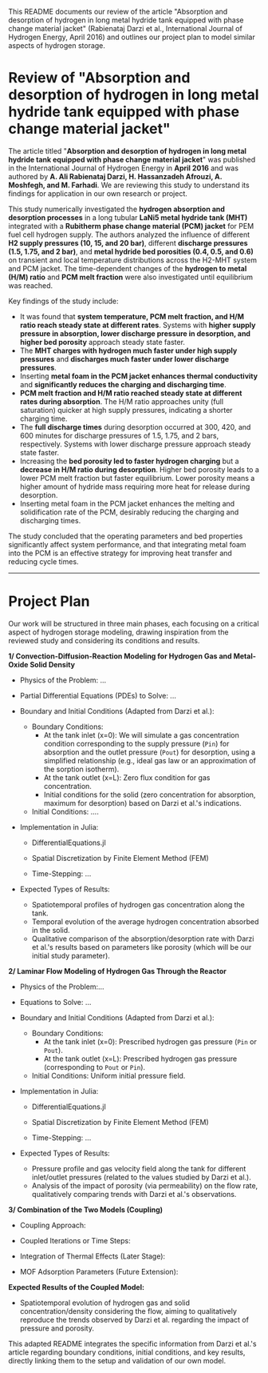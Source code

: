 This README documents our review of the article "Absorption and desorption of hydrogen in long metal hydride tank equipped with phase change material jacket" (Rabienataj Darzi et al., International Journal of Hydrogen Energy, April 2016) and outlines our project plan to model similar aspects of hydrogen storage.

#  Review of "Absorption and desorption of hydrogen in long metal hydride tank equipped with phase change material jacket" 

The article titled "**Absorption and desorption of hydrogen in long metal hydride tank equipped with phase change material jacket**" was published in the International Journal of Hydrogen Energy in **April 2016** and was authored by **A. Ali Rabienataj Darzi, H. Hassanzadeh Afrouzi, A. Moshfegh, and M. Farhadi**. We are reviewing this study to understand its findings for application in our own research or project.

This study numerically investigated the **hydrogen absorption and desorption processes** in a long tubular **LaNi5 metal hydride tank (MHT)** integrated with a **Rubitherm phase change material (PCM) jacket** for PEM fuel cell hydrogen supply. The authors analyzed the influence of different **H2 supply pressures (10, 15, and 20 bar)**, different **discharge pressures (1.5, 1.75, and 2 bar)**, and **metal hydride bed porosities (0.4, 0.5, and 0.6)** on transient and local temperature distributions across the H2-MHT system and PCM jacket. The time-dependent changes of the **hydrogen to metal (H/M) ratio** and **PCM melt fraction** were also investigated until equilibrium was reached.

Key findings of the study include:

*   It was found that **system temperature, PCM melt fraction, and H/M ratio reach steady state at different rates**. Systems with **higher supply pressure in absorption, lower discharge pressure in desorption, and higher bed porosity** approach steady state faster.
*   The **MHT charges with hydrogen much faster under high supply pressures** and **discharges much faster under lower discharge pressures**.
*   Inserting **metal foam in the PCM jacket enhances thermal conductivity** and **significantly reduces the charging and discharging time**.
*   **PCM melt fraction and H/M ratio reached steady state at different rates during absorption**. The H/M ratio approaches unity (full saturation) quicker at high supply pressures, indicating a shorter charging time.
*   The **full discharge times** during desorption occurred at 300, 420, and 600 minutes for discharge pressures of 1.5, 1.75, and 2 bars, respectively. Systems with lower discharge pressure approach steady state faster.
*   Increasing the **bed porosity led to faster hydrogen charging** but a **decrease in H/M ratio during desorption**. Higher bed porosity leads to a lower PCM melt fraction but faster equilibrium. Lower porosity means a higher amount of hydride mass requiring more heat for release during desorption.
*   Inserting metal foam in the PCM jacket enhances the melting and solidification rate of the PCM, desirably reducing the charging and discharging times.

The study concluded that the operating parameters and bed properties significantly affect system performance, and that integrating metal foam into the PCM is an effective strategy for improving heat transfer and reducing cycle times.

---
# Project Plan

Our work will be structured in three main phases, each focusing on a critical aspect of hydrogen storage modeling, drawing inspiration from the reviewed study and considering its conditions and results.

**1/ Convection-Diffusion-Reaction Modeling for Hydrogen Gas and Metal-Oxide Solid Density**

* Physics of the Problem: ...

* Partial Differential Equations (PDEs) to Solve: ...

* Boundary and Initial Conditions (Adapted from Darzi et al.):
    * Boundary Conditions:
        * At the tank inlet (x=0): We will simulate a gas concentration condition corresponding to the supply pressure (`Pin`) for absorption and the outlet pressure (`Pout`) for desorption, using a simplified relationship (e.g., ideal gas law or an approximation of the sorption isotherm).
        * At the tank outlet (x=L): Zero flux condition for gas concentration.
        * Initial conditions for the solid (zero concentration for absorption, maximum for desorption) based on Darzi et al.'s indications.
    * Initial Conditions: ....

* Implementation in Julia:
   *  DifferentialEquations.jl
   * Spatial Discretization by Finite Element Method (FEM)
   
   * Time-Stepping: ...

* Expected Types of Results:
    * Spatiotemporal profiles of hydrogen gas concentration along the tank.
    * Temporal evolution of the average hydrogen concentration absorbed in the solid.
    * Qualitative comparison of the absorption/desorption rate with Darzi et al.'s results based on parameters like porosity (which will be our initial study parameter).

**2/ Laminar Flow Modeling of Hydrogen Gas Through the Reactor**

* Physics of the Problem:...

* Equations to Solve: ...

* Boundary and Initial Conditions (Adapted from Darzi et al.):
    * Boundary Conditions:
        * At the tank inlet (x=0): Prescribed hydrogen gas pressure (`Pin` or `Pout`).
        * At the tank outlet (x=L): Prescribed hydrogen gas pressure (corresponding to `Pout` or `Pin`).
    * Initial Conditions: Uniform initial pressure field.
      
* Implementation in Julia:
   *  DifferentialEquations.jl
   * Spatial Discretization by Finite Element Method (FEM)
   
   * Time-Stepping: ...

* Expected Types of Results:
    * Pressure profile and gas velocity field along the tank for different inlet/outlet pressures (related to the values studied by Darzi et al.).
    * Analysis of the impact of porosity (via permeability) on the flow rate, qualitatively comparing trends with Darzi et al.'s observations.

**3/ Combination of the Two Models (Coupling)**

* Coupling Approach: 

* Coupled Iterations or Time Steps: 

* Integration of Thermal Effects (Later Stage):

* MOF Adsorption Parameters (Future Extension): 

**Expected Results of the Coupled Model:**

* Spatiotemporal evolution of hydrogen gas and solid concentration/density considering the flow, aiming to qualitatively reproduce the trends observed by Darzi et al. regarding the impact of pressure and porosity.

This adapted README integrates the specific information from Darzi et al.'s article regarding boundary conditions, initial conditions, and key results, directly linking them to the setup and validation of our own model.
